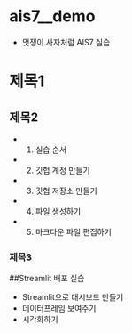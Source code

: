 # ais7__demo

* 멋쟁이 사자처럼 AIS7 실습

# 제목1

## 제목2
* 1. 실습 순서
* 2. 깃헙 계정 만들기
* 3. 깃헙 저장소 만들기
* 4. 파일 생성하기
* 5. 마크다운 파일 편집하기
### 제목3 


##Streamlit 배포 실습
* Streamlit으로 대시보드 만들기
* 데이터프레임 보여주기
* 시각화하기 
